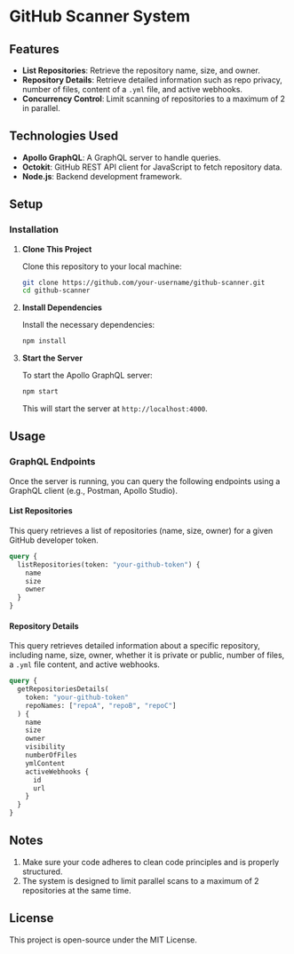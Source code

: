 # GitHub Scanner System

## Features

- **List Repositories**: Retrieve the repository name, size, and owner.
- **Repository Details**: Retrieve detailed information such as repo privacy, number of files, content of a `.yml` file, and active webhooks.
- **Concurrency Control**: Limit scanning of repositories to a maximum of 2 in parallel.

## Technologies Used

- **Apollo GraphQL**: A GraphQL server to handle queries.
- **Octokit**: GitHub REST API client for JavaScript to fetch repository data.
- **Node.js**: Backend development framework.

## Setup

### Installation

1. **Clone This Project**

   Clone this repository to your local machine:

   ```bash
   git clone https://github.com/your-username/github-scanner.git
   cd github-scanner
   ```

2. **Install Dependencies**

   Install the necessary dependencies:

   ```bash
   npm install
   ```

3. **Start the Server**

   To start the Apollo GraphQL server:

   ```bash
   npm start
   ```

   This will start the server at `http://localhost:4000`.

## Usage

### GraphQL Endpoints

Once the server is running, you can query the following endpoints using a GraphQL client (e.g., Postman, Apollo Studio).

#### List Repositories

This query retrieves a list of repositories (name, size, owner) for a given GitHub developer token.

```graphql
query {
  listRepositories(token: "your-github-token") {
    name
    size
    owner
  }
}
```

#### Repository Details

This query retrieves detailed information about a specific repository, including name, size, owner, whether it is private or public, number of files, a `.yml` file content, and active webhooks.

```graphql
query {
  getRepositoriesDetails(
    token: "your-github-token"
    repoNames: ["repoA", "repoB", "repoC"]
  ) {
    name
    size
    owner
    visibility
    numberOfFiles
    ymlContent
    activeWebhooks {
      id
      url
    }
  }
}
```

## Notes

1. Make sure your code adheres to clean code principles and is properly structured.
2. The system is designed to limit parallel scans to a maximum of 2 repositories at the same time.

## License

This project is open-source under the MIT License.
